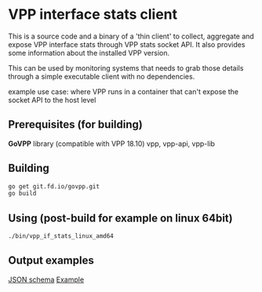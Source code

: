# VPP interface stats client

This is a source code and a binary of a 'thin client' to collect, 
aggregate and expose VPP interface stats through VPP stats socket API. 
It also provides some information about the installed VPP version.

This can be used by monitoring systems that needs to grab those details 
through a simple executable client with no dependencies.

example use case: where VPP runs in a container that can't expose the socket API to the host level


## Prerequisites (for building)

**GoVPP** library (compatible with VPP 18.10)
vpp, vpp-api, vpp-lib

## Building

```bash
go get git.fd.io/govpp.git
go build
``` 

## Using (post-build for example on linux 64bit)

```bash
./bin/vpp_if_stats_linux_amd64
```

## Output examples

[JSON schema](./response_schema.json)
[Example](./response_example.json)

